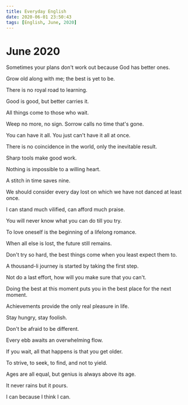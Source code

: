 ```yaml
---
title: Everyday English
date: 2020-06-01 23:50:43
tags: [English, June, 2020]
---
```



# June 2020

Sometimes your plans don't work out because God has better ones.

Grow old along with me; the best is yet to be.

There is no royal road to learning.

Good is good, but better carries it.

All things come to those who wait.

Weep no more, no sign. Sorrow calls no time that's gone.

You can have it all. You just can't have it all at once.

There is no coincidence in the world, only the inevitable result.

Sharp tools make good work.

Nothing is impossible to a willing heart.

A stitch in time saves nine.

We should consider every day lost on which we have not danced at least once.

I can stand much vilified, can afford much praise.

You will never know what you can do till you try.

To love oneself is the beginning of a lifelong romance.

When all else is lost, the future still remains.

Don't try so hard, the best things come when you least expect them to.

A thousand-li journey is started by taking the first step.

Not do a last effort, how will you make sure that you can't.

Doing the best at this moment puts you in the best place for the next moment.

Achievements provide the only real pleasure in life.

Stay hungry, stay foolish.

Don't be afraid to be different.

Every ebb awaits an overwhelming flow.

If you wait, all that happens is that you get older.

To strive, to seek, to find, and not to yield.

Ages are all equal, but genius is always above its age.

It never rains but it pours.

I can because I think I can.
